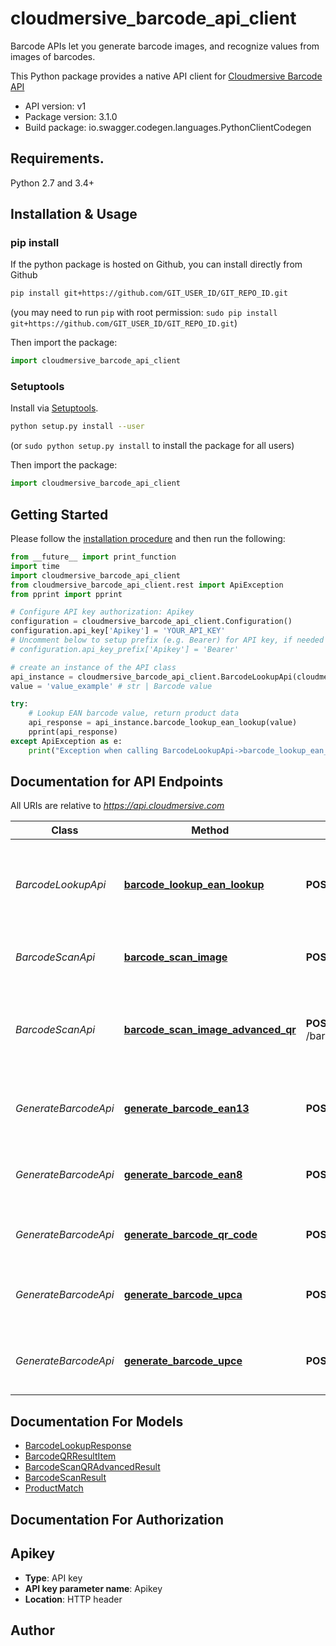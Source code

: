 # cloudmersive_barcode_api_client
Barcode APIs let you generate barcode images, and recognize values from images of barcodes.

This Python package provides a native API client for [Cloudmersive Barcode API](https://www.cloudmersive.com/barcode-api)

- API version: v1
- Package version: 3.1.0
- Build package: io.swagger.codegen.languages.PythonClientCodegen

## Requirements.

Python 2.7 and 3.4+

## Installation & Usage
### pip install

If the python package is hosted on Github, you can install directly from Github

```sh
pip install git+https://github.com/GIT_USER_ID/GIT_REPO_ID.git
```
(you may need to run `pip` with root permission: `sudo pip install git+https://github.com/GIT_USER_ID/GIT_REPO_ID.git`)

Then import the package:
```python
import cloudmersive_barcode_api_client 
```

### Setuptools

Install via [Setuptools](http://pypi.python.org/pypi/setuptools).

```sh
python setup.py install --user
```
(or `sudo python setup.py install` to install the package for all users)

Then import the package:
```python
import cloudmersive_barcode_api_client
```

## Getting Started

Please follow the [installation procedure](#installation--usage) and then run the following:

```python
from __future__ import print_function
import time
import cloudmersive_barcode_api_client
from cloudmersive_barcode_api_client.rest import ApiException
from pprint import pprint

# Configure API key authorization: Apikey
configuration = cloudmersive_barcode_api_client.Configuration()
configuration.api_key['Apikey'] = 'YOUR_API_KEY'
# Uncomment below to setup prefix (e.g. Bearer) for API key, if needed
# configuration.api_key_prefix['Apikey'] = 'Bearer'

# create an instance of the API class
api_instance = cloudmersive_barcode_api_client.BarcodeLookupApi(cloudmersive_barcode_api_client.ApiClient(configuration))
value = 'value_example' # str | Barcode value

try:
    # Lookup EAN barcode value, return product data
    api_response = api_instance.barcode_lookup_ean_lookup(value)
    pprint(api_response)
except ApiException as e:
    print("Exception when calling BarcodeLookupApi->barcode_lookup_ean_lookup: %s\n" % e)

```

## Documentation for API Endpoints

All URIs are relative to *https://api.cloudmersive.com*

Class | Method | HTTP request | Description
------------ | ------------- | ------------- | -------------
*BarcodeLookupApi* | [**barcode_lookup_ean_lookup**](docs/BarcodeLookupApi.md#barcode_lookup_ean_lookup) | **POST** /barcode/lookup/ean | Lookup EAN barcode value, return product data
*BarcodeScanApi* | [**barcode_scan_image**](docs/BarcodeScanApi.md#barcode_scan_image) | **POST** /barcode/scan/image | Scan and recognize an image of a barcode
*BarcodeScanApi* | [**barcode_scan_image_advanced_qr**](docs/BarcodeScanApi.md#barcode_scan_image_advanced_qr) | **POST** /barcode/scan/image/advanced/qr | Advanced AI scan and recognition of an image of one or more QR barcodes
*GenerateBarcodeApi* | [**generate_barcode_ean13**](docs/GenerateBarcodeApi.md#generate_barcode_ean13) | **POST** /barcode/generate/ean-13 | Generate a EAN-13 code barcode as PNG file
*GenerateBarcodeApi* | [**generate_barcode_ean8**](docs/GenerateBarcodeApi.md#generate_barcode_ean8) | **POST** /barcode/generate/ean-8 | Generate a EAN-8 code barcode as PNG file
*GenerateBarcodeApi* | [**generate_barcode_qr_code**](docs/GenerateBarcodeApi.md#generate_barcode_qr_code) | **POST** /barcode/generate/qrcode | Generate a QR code barcode as PNG file
*GenerateBarcodeApi* | [**generate_barcode_upca**](docs/GenerateBarcodeApi.md#generate_barcode_upca) | **POST** /barcode/generate/upc-a | Generate a UPC-A code barcode as PNG file
*GenerateBarcodeApi* | [**generate_barcode_upce**](docs/GenerateBarcodeApi.md#generate_barcode_upce) | **POST** /barcode/generate/upc-e | Generate a UPC-E code barcode as PNG file


## Documentation For Models

 - [BarcodeLookupResponse](docs/BarcodeLookupResponse.md)
 - [BarcodeQRResultItem](docs/BarcodeQRResultItem.md)
 - [BarcodeScanQRAdvancedResult](docs/BarcodeScanQRAdvancedResult.md)
 - [BarcodeScanResult](docs/BarcodeScanResult.md)
 - [ProductMatch](docs/ProductMatch.md)


## Documentation For Authorization


## Apikey

- **Type**: API key
- **API key parameter name**: Apikey
- **Location**: HTTP header


## Author



